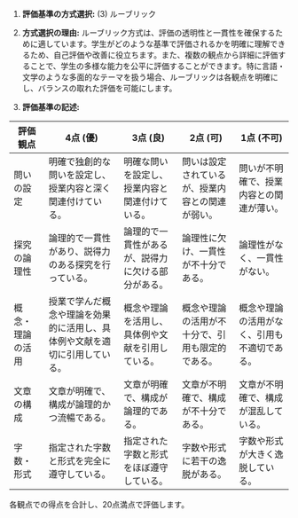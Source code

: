 1. **評価基準の方式選択:** (3) ルーブリック

2. **方式選択の理由:** 
   ルーブリック方式は、評価の透明性と一貫性を確保するために適しています。学生がどのような基準で評価されるかを明確に理解できるため、自己評価や改善に役立ちます。また、複数の観点から詳細に評価することで、学生の多様な能力を公平に評価することができます。特に言語・文学のような多面的なテーマを扱う場合、ルーブリックは各観点を明確にし、バランスの取れた評価を可能にします。

3. **評価基準の記述:**

| 評価観点       | 4点 (優)                                      | 3点 (良)                                      | 2点 (可)                                      | 1点 (不可)                                   |
|----------------|-----------------------------------------------|-----------------------------------------------|-----------------------------------------------|---------------------------------------------|
| 問いの設定     | 明確で独創的な問いを設定し、授業内容と深く関連付けている。 | 明確な問いを設定し、授業内容と関連付けている。 | 問いは設定されているが、授業内容との関連が弱い。 | 問いが不明確で、授業内容との関連が薄い。   |
| 探究の論理性   | 論理的で一貫性があり、説得力のある探究を行っている。 | 論理的で一貫性があるが、説得力に欠ける部分がある。 | 論理性に欠け、一貫性が不十分である。           | 論理性がなく、一貫性がない。               |
| 概念・理論の活用 | 授業で学んだ概念や理論を効果的に活用し、具体例や文献を適切に引用している。 | 概念や理論を活用し、具体例や文献を引用している。 | 概念や理論の活用が不十分で、引用も限定的である。 | 概念や理論の活用がなく、引用も不適切である。 |
| 文章の構成     | 文章が明確で、構成が論理的かつ流暢である。         | 文章が明確で、構成が論理的である。             | 文章が不明確で、構成が不十分である。           | 文章が不明確で、構成が混乱している。       |
| 字数・形式     | 指定された字数と形式を完全に遵守している。         | 指定された字数と形式をほぼ遵守している。       | 字数や形式に若干の逸脱がある。                 | 字数や形式が大きく逸脱している。           |

各観点での得点を合計し、20点満点で評価します。